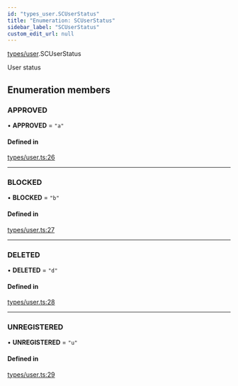 ```yaml
---
id: "types_user.SCUserStatus"
title: "Enumeration: SCUserStatus"
sidebar_label: "SCUserStatus"
custom_edit_url: null
---
```


[types/user](../modules/types_user.md).SCUserStatus

User status

## Enumeration members

### APPROVED

• **APPROVED** = `"a"`

#### Defined in

[types/user.ts:26](https://github.com/selfcommunity/community-ui/blob/c7df98e/packages/sc-core/src/types/user.ts#L26)

___

### BLOCKED

• **BLOCKED** = `"b"`

#### Defined in

[types/user.ts:27](https://github.com/selfcommunity/community-ui/blob/c7df98e/packages/sc-core/src/types/user.ts#L27)

___

### DELETED

• **DELETED** = `"d"`

#### Defined in

[types/user.ts:28](https://github.com/selfcommunity/community-ui/blob/c7df98e/packages/sc-core/src/types/user.ts#L28)

___

### UNREGISTERED

• **UNREGISTERED** = `"u"`

#### Defined in

[types/user.ts:29](https://github.com/selfcommunity/community-ui/blob/c7df98e/packages/sc-core/src/types/user.ts#L29)
